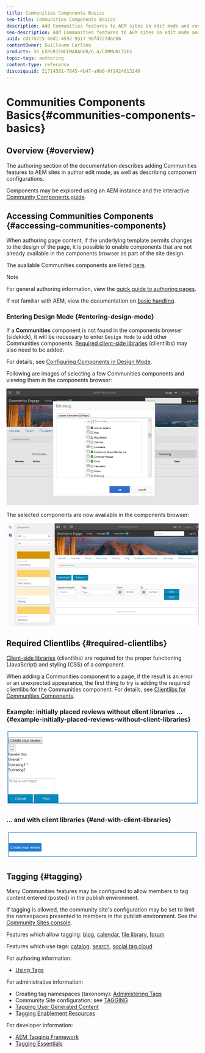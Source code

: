 ```yaml
---
title: Communities Components Basics
seo-title: Communities Components Basics
description: Add Communities features to AEM sites in edit mode and configure components
seo-description: Add Communities features to AEM sites in edit mode and configure components
uuid: c017a7c5-40d1-4592-9317-96fd727dac86
contentOwner: Guillaume Carlino
products: SG_EXPERIENCEMANAGER/6.4/COMMUNITIES
topic-tags: authoring
content-type: reference
discoiquuid: 21714581-7645-4b47-a9b0-9f1424013240
---
```


# Communities Components Basics{#communities-components-basics}

## Overview {#overview}

The authoring section of the documentation describes adding Communities features to AEM sites in author edit mode, as well as describing component configurations.

Components may be explored using an AEM instance and the interactive [Community Components guide](/help/communities/using/components-guide.md).

## Accessing Communities Components {#accessing-communities-components}

When authoring page content, if the underlying template permits changes to the design of the page, it is possible to enable components that are not already available in the components browser as part of the site design.

The available Communities components are listed [here](/help/communities/using/author-communities.md#available-communities-components).

>[!NOTE]
>
>For general authoring information, view the [quick guide to authoring pages](/help/sites/authoring/using/qg-page-authoring.md).
>
>If not familiar with AEM, view the documentation on [basic handling](/help/sites/authoring/using/basic-handling.md).

### Entering Design Mode {#entering-design-mode}

If a **Communities** component is not found in the components browser (sidekick), it will be necessary to enter `Design Mode` to add other Communities components. [Required client-side libraries](#required-clientlibs) (clientlibs) may also need to be added.

For details, see [Configuring Components in Design Mode](/help/sites/authoring/using/default-components-designmode.md).

Following are images of selecting a few Communities components and viewing them in the components browser:

![](assets/chlimage_1-424.png)

The selected components are now available in the components browser:

![](assets/chlimage_1-425.png)

## Required Clientlibs {#required-clientlibs}

[Client-side libraries](/help/sites/developing/using/clientlibs.md) (clientlibs) are required for the proper functioning (JavaScript) and styling (CSS) of a component.

When adding a Communities component to a page, if the result is an error or an unexpected appearance, the first thing to try is adding the required clientlibs for the Communities component. For details, see [Clientlibs for Communities Components](/help/communities/using/clientlibs.md).

### Example: initially placed reviews without client libraries ... {#example-initially-placed-reviews-without-client-libraries}

![](assets/chlimage_1-426.png)

### ... and with client libraries {#and-with-client-libraries}

![](assets/chlimage_1-427.png)

## Tagging {#tagging}

Many Communities features may be configured to allow members to tag content entered (posted) in the publish environment.

If tagging is allowed, the community site's configuration may be set to limit the namespaces presented to members in the publish environment. See the [Community Sites console](/help/communities/using/sites-console.md#tagging).

Features which allow tagging: [blog](/help/communities/using/blog-feature.md), [calendar](/help/communities/using/calendar.md), [file library](/help/communities/using/file-library.md), [forum](/help/communities/using/forum.md)

Features which use tags: [catalog](/help/communities/using/catalog.md), [search](/help/communities/using/search.md), [social tag cloud](/help/communities/using/tagcloud.md)

For authoring information:

* [Using Tags](/help/sites/authoring/using/tags.md)

For administrative information:

* Creating tag namespaces (taxonomy): [Administering Tags](/help/sites/administering/using/tags.md)
* Community Site configuration: see [TAGGING](/help/communities/using/sites-console.md#tagging)
* [Tagging User Generated Content](/help/sites/authoring/using/tags.md)
* [Tagging Enablement Resources](/help/communities/using/tag-resources.md)

For developer information:

* [AEM Tagging Framework](/help/sites/developing/using/framework.md)
* [Tagging Essentials](/help/communities/using/tag.md)

